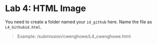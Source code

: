 # Lab 4: HTML Image

You need to create a folder named your `id_github` here. Name the file as `L4_Githubid.html`.
> Example: 
> /submission/cwenghowe/L4_cwenghowe.html

